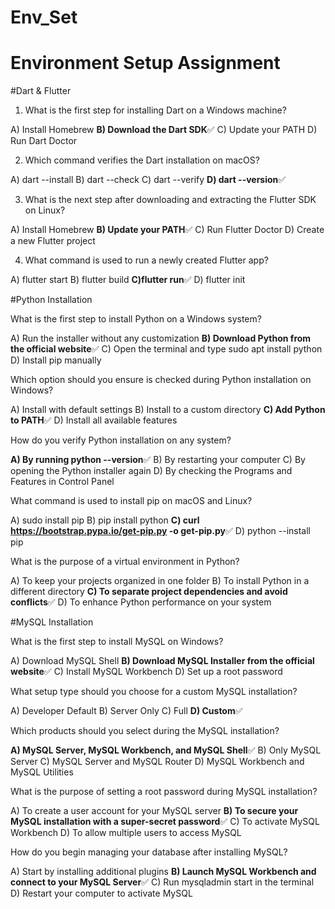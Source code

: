 # Env_Set

# Environment Setup Assignment

#Dart & Flutter

1. What is the first step for installing Dart on a Windows machine?

A) Install Homebrew
**B) Download the Dart SDK**✅
C) Update your PATH
D) Run Dart Doctor


2. Which command verifies the Dart installation on macOS?

A) dart --install
B) dart --check
C) dart --verify
**D) dart --version**✅


3. What is the next step after downloading and extracting the Flutter SDK on Linux?

A) Install Homebrew
**B) Update your PATH**✅
C) Run Flutter Doctor
D) Create a new Flutter project


4. What command is used to run a newly created Flutter app?

A) flutter start
B) flutter build
**C)flutter run**✅
D) flutter init


#Python Installation

What is the first step to install Python on a Windows system?

A) Run the installer without any customization
**B) Download Python from the official website**✅
C) Open the terminal and type sudo apt install python
D) Install pip manually

Which option should you ensure is checked during Python installation on Windows?

A) Install with default settings
B) Install to a custom directory
**C) Add Python to PATH**✅
D) Install all available features

How do you verify Python installation on any system?

**A) By running python --version**✅
B) By restarting your computer
C) By opening the Python installer again
D) By checking the Programs and Features in Control Panel

What command is used to install pip on macOS and Linux?

A) sudo install pip
B) pip install python
**C) curl https://bootstrap.pypa.io/get-pip.py -o get-pip.py**✅
D) python --install pip

What is the purpose of a virtual environment in Python?

A) To keep your projects organized in one folder
B) To install Python in a different directory
**C) To separate project dependencies and avoid conflicts**✅
D) To enhance Python performance on your system

#MySQL Installation

What is the first step to install MySQL on Windows?

A) Download MySQL Shell
**B) Download MySQL Installer from the official website**✅
C) Install MySQL Workbench
D) Set up a root password

What setup type should you choose for a custom MySQL installation?

A) Developer Default
B) Server Only
C) Full
**D) Custom**✅

Which products should you select during the MySQL installation?

**A) MySQL Server, MySQL Workbench, and MySQL Shell**✅
B) Only MySQL Server
C) MySQL Server and MySQL Router
D) MySQL Workbench and MySQL Utilities

What is the purpose of setting a root password during MySQL installation?

A) To create a user account for your MySQL server
**B) To secure your MySQL installation with a super-secret password**✅
C) To activate MySQL Workbench
D) To allow multiple users to access MySQL

How do you begin managing your database after installing MySQL?

A) Start by installing additional plugins
**B) Launch MySQL Workbench and connect to your MySQL Server**✅
C) Run mysqladmin start in the terminal
D) Restart your computer to activate MySQL
